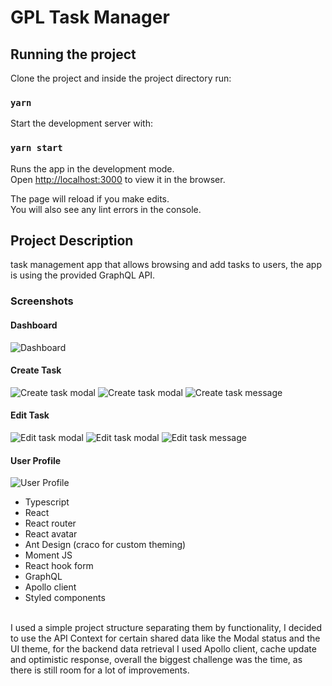 # GPL Task Manager

## Running the project

Clone the project and inside the project directory run:

### `yarn`

Start the development server with:

### `yarn start`

Runs the app in the development mode.\
Open [http://localhost:3000](http://localhost:3000) to view it in the browser.

The page will reload if you make edits.\
You will also see any lint errors in the console.

## Project Description

task management app that allows browsing and add tasks to users, the app is using the provided GraphQL API.

### Screenshots

#### Dashboard

![Dashboard](https://i.ibb.co/27rK1xb/Dashboard.png)

#### Create Task

![Create task modal](https://i.ibb.co/7RZ08x1/create-task-modal.png)
![Create task modal](https://i.ibb.co/25vwhk3/create-task-modal-form.png)
![Create task message](https://i.ibb.co/9rmLBC2/create-task-message.png)

#### Edit Task

![Edit task modal](https://i.ibb.co/GTj5qkH/edit-task-modal.png)
![Edit task modal](https://i.ibb.co/vZfysLn/edit-task-modal-forms.png)
![Edit task message](https://i.ibb.co/xSBTmvk/task-updated-message.png)

#### User Profile

![User Profile](https://i.ibb.co/9hH8BBs/user-profile.png)

- Typescript
- React
- React router
- React avatar
- Ant Design (craco for custom theming)
- Moment JS
- React hook form
- GraphQL
- Apollo client
- Styled components

<br/>
I used a simple project structure separating them by functionality, I decided to use the API Context for certain shared data like the Modal status and the UI theme, for the backend data retrieval I used Apollo client, cache update and optimistic response, overall the biggest challenge was the time, as there is still room for a lot of improvements.
